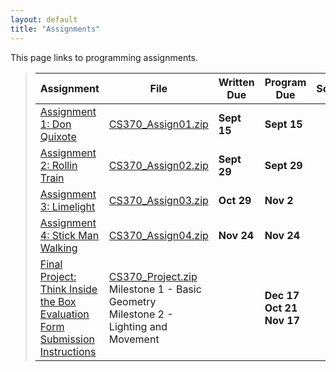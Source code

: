 ```yaml
---
layout: default
title: "Assignments"
---
```


This page links to programming assignments.

> Assignment | File | Written Due | Program Due | Solutions |
> ---------- | ---- | ----------- | ----------- | --------- |
> [Assignment 1: Don Quixote](assign01.html) | [CS370_Assign01.zip](src/CS370_Assign01.zip) | **Sept 15** | **Sept 15** | 
> [Assignment 2: Rollin Train](assign02.html) | [CS370_Assign02.zip](src/CS370_Assign02.zip) | **Sept 29** | **Sept 29** | 
> [Assignment 3: Limelight](assign03.html) | [CS370_Assign03.zip](src/CS370_Assign03.zip) | **Oct 29** | **Nov 2** | 
> [Assignment 4: Stick Man Walking](assign04.html) | [CS370_Assign04.zip](src/CS370_Assign04.zip) | **Nov 24** | **Nov 24** | 
> [Final Project: Think Inside the Box](project.html) <br /> [Evaluation Form](CS370_Final_Project_eval.docx) <br /> [Submission Instructions](ProjectSubmit.html) | [CS370_Project.zip](src/CS370_Project.zip) <br /> Milestone 1 - Basic Geometry <br /> Milestone 2 - Lighting and Movement | | **Dec 17** <br /> **Oct 21** <br /> **Nov 17** |